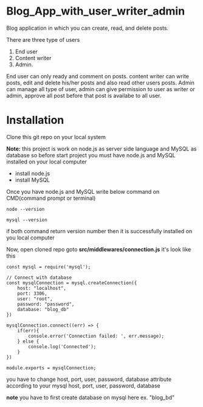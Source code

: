 # Blog_App_with_user_writer_admin
Blog application in which you can create, read, and delete posts.

There are three type of users
1) End user 
2) Content writer 
3) Admin. 

End user can only ready and comment on posts. content writer can write posts, edit and delete his/her posts and also read other users posts. Admin can manage all type of user, admin can give permission to user as writer or admin, approve all post before that post is availabe to all user. 


# Installation
Clone this git repo on your local system

**Note:** this project is work on node.js as server side language and MySQL as database so before start project you must have node.js and MySQL installed on your local computer
- install node.js
- install MySQL

Once you have node.js and MySQL write below command on CMD(command prompt or terminal)

```node --version```

```mysql --version```

if both command return version number then it is successfully installed on you local computer

Now, open cloned repo goto **src/middlewares/connection.js** it's look like this
```
const mysql = require('mysql');

// Connect with database
const mysqlConnection = mysql.createConnection({
    host: "localhost",
    port: 3306,
    user: "root",
    password: "password",
    database: "blog_db"
})

mysqlConnection.connect((err) => {
    if(err){
        console.error('Connection failed: ', err.message);
    } else {
        console.log('Connected');
    }    
})

module.exports = mysqlConnection;
```

you have to change host, port, user, password, database attribute according to your mysql host, port, user, password, database

**note** you have to first create database on mysql here ex. "blog_bd" 


